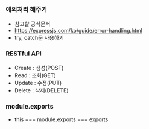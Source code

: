 ### 예외처리 해주기

- 참고할 공식문서
- https://expressjs.com/ko/guide/error-handling.html
- try, catch문 사용하기

### RESTful API

- Create : 생성(POST)
- Read : 조회(GET)
- Update : 수정(PUT)
- Delete : 삭제(DELETE)

### module.exports

- this === module.exports === exports
